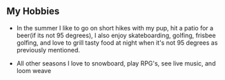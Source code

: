 ## My Hobbies

* In the summer I like to go on short hikes with my pup, hit a patio for a beer(if its not 95 degrees), I also enjoy skateboarding, golfing, frisbee golfing, and love to grill tasty food at night when it's not 95 degrees as previously mentioned.

* All other seasons I love to snowboard, play RPG's, see live music, and loom weave
